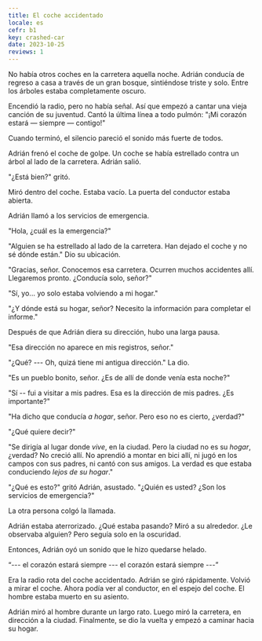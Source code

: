 ```yaml
---
title: El coche accidentado
locale: es
cefr: b1
key: crashed-car
date: 2023-10-25
reviews: 1
---
```


No había otros coches en la carretera aquella noche. Adrián conducía de regreso a casa a través de un gran bosque, sintiéndose triste y solo. Entre los árboles estaba completamente oscuro.

Encendió la radio, pero no había señal. Así que empezó a cantar una vieja canción de su juventud. Cantó la última línea a todo pulmón: "¡Mi corazón estará — siempre — contigo!"

Cuando terminó, el silencio pareció el sonido más fuerte de todos.

Adrián frenó el coche de golpe. Un coche se había estrellado contra un árbol al lado de la carretera. Adrián salió.

"¿Está bien?" gritó.

Miró dentro del coche. Estaba vacío. La puerta del conductor estaba abierta.

Adrián llamó a los servicios de emergencia.

"Hola, ¿cuál es la emergencia?"

"Alguien se ha estrellado al lado de la carretera. Han dejado el coche y no sé dónde están." Dio su ubicación.

"Gracias, señor. Conocemos esa carretera. Ocurren muchos accidentes allí. Llegaremos pronto. ¿Conducía solo, señor?"

"Sí, yo... yo solo estaba volviendo a mi hogar."

"¿Y dónde está su hogar, señor? Necesito la información para completar el informe."

Después de que Adrián diera su dirección, hubo una larga pausa.

"Esa dirección no aparece en mis registros, señor."

"¿Qué? --- Oh, quizá tiene mi antigua dirección." La dio.

"Es un pueblo bonito, señor. ¿Es de allí de donde venía esta noche?"

"Sí -- fui a visitar a mis padres. Esa es la dirección de mis padres. ¿Es importante?"

"Ha dicho que conducía *a hogar*, señor. Pero eso no es cierto, ¿verdad?"

"¿Qué quiere decir?"

"Se dirigía al lugar donde *vive*, en la ciudad. Pero la ciudad no es su *hogar*, ¿verdad? No creció allí. No aprendió a montar en bici allí, ni jugó en los campos con sus padres, ni cantó con sus amigos. La verdad es que estaba conduciendo *lejos de su hogar*."

"¿Qué es esto?" gritó Adrián, asustado. "¿Quién es usted? ¿Son los servicios de emergencia?"

La otra persona colgó la llamada.

Adrián estaba aterrorizado. ¿Qué estaba pasando? Miró a su alrededor. ¿Le observaba alguien? Pero seguía solo en la oscuridad.

Entonces, Adrián oyó un sonido que le hizo quedarse helado.

“--- el corazón estará siempre --- el corazón estará siempre ---”

Era la radio rota del coche accidentado. Adrián se giró rápidamente. Volvió a mirar el coche. Ahora podía ver al conductor, en el espejo del coche. El hombre estaba muerto en su asiento.

Adrián miró al hombre durante un largo rato. Luego miró la carretera, en dirección a la ciudad. Finalmente, se dio la vuelta y empezó a caminar hacia su hogar.